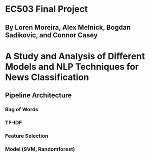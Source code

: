 # EC503 Final Project
## By Loren Moreira, Alex Melnick, Bogdan Sadikovic, and Connor Casey
# A Study and Analysis of Different Models and NLP Techniques for News Classification
## Pipeline Architecture
### Bag of Words
### TF-IDF
### Feature Selection
### Model (SVM, Randomforest)
